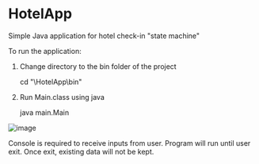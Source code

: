 # HotelApp
Simple Java application for hotel check-in "state machine"

To run the application:

1. Change directory to the bin folder of the project 
   
   cd "\HotelApp\bin"

2. Run Main.class using java 
   
   java main.Main

![image](https://user-images.githubusercontent.com/87886381/193872935-18c4b1cc-0f8e-498f-8788-03df8d89234e.png)

Console is required to receive inputs from user. 
Program will run until user exit. 
Once exit, existing data will not be kept.
